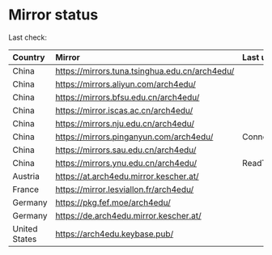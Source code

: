 <script src="./time.js"></script>
# Mirror status
Last check: <script type="text/javascript">localize(1671491963.9779031);</script>

|Country|Mirror|Last update|
|:------|:-----|:----------|
|China|https://mirrors.tuna.tsinghua.edu.cn/arch4edu/|<script type="text/javascript">localize(1671474916);</script>|
|China|https://mirrors.aliyun.com/arch4edu/|<script type="text/javascript">localize(1671431822);</script>|
|China|https://mirrors.bfsu.edu.cn/arch4edu/|<script type="text/javascript">localize(1671474916);</script>|
|China|https://mirror.iscas.ac.cn/arch4edu/|<script type="text/javascript">localize(1671474916);</script>|
|China|https://mirrors.nju.edu.cn/arch4edu/|<script type="text/javascript">localize(1671431822);</script>|
|China|https://mirrors.pinganyun.com/arch4edu/|ConnectTimeout|
|China|https://mirrors.sau.edu.cn/arch4edu/|<script type="text/javascript">localize(1671258899);</script>|
|China|https://mirrors.ynu.edu.cn/arch4edu/|ReadTimeout|
|Austria|https://at.arch4edu.mirror.kescher.at/|<script type="text/javascript">localize(1671474916);</script>|
|France|https://mirror.lesviallon.fr/arch4edu/|<script type="text/javascript">localize(1671431822);</script>|
|Germany|https://pkg.fef.moe/arch4edu/|<script type="text/javascript">localize(1671474916);</script>|
|Germany|https://de.arch4edu.mirror.kescher.at/|<script type="text/javascript">localize(1671474916);</script>|
|United States|https://arch4edu.keybase.pub/|<script type="text/javascript">localize(1671431822);</script>|

<script src="./tablefilter/tablefilter.js"></script>
<script src="./table.js"></script>